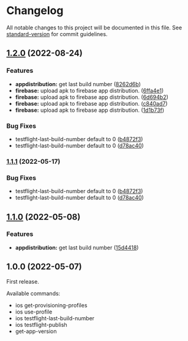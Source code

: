# Changelog

All notable changes to this project will be documented in this file. See [standard-version](https://github.com/conventional-changelog/standard-version) for commit guidelines.

## [1.2.0](https://github.com/MaVilleMonShopping/Gambit-cli/compare/gambit_cli-v1.1.1...gambit_cli-v1.2.0) (2022-08-24)


### Features

* **appdistribution:** get last build number ([8262d6b](https://github.com/MaVilleMonShopping/Gambit-cli/commit/8262d6bcd37cb5fceb31798de34b100b8760e7d1))
* **firebase:** upload apk to firebase app distribution. ([6ffa4e1](https://github.com/MaVilleMonShopping/Gambit-cli/commit/6ffa4e1d182565194218ea1f108349dd04380b55))
* **firebase:** upload apk to firebase app distribution. ([6d694b2](https://github.com/MaVilleMonShopping/Gambit-cli/commit/6d694b21fb6384ca8a4c43829b163cc6babd173a))
* **firebase:** upload apk to firebase app distribution. ([c840ad7](https://github.com/MaVilleMonShopping/Gambit-cli/commit/c840ad7d966d6b75ab5dca898a3bacf571bad866))
* **firebase:** upload apk to firebase app distribution. ([1d1b73f](https://github.com/MaVilleMonShopping/Gambit-cli/commit/1d1b73f3dce2f77f1880d1635968214192b386d5))


### Bug Fixes

* testflight-last-build-number default to 0 ([b4872f3](https://github.com/MaVilleMonShopping/Gambit-cli/commit/b4872f36b1920f53f5d05063450fba04b6956f96))
* testflight-last-build-number default to 0 ([d78ac40](https://github.com/MaVilleMonShopping/Gambit-cli/commit/d78ac405dd4947666474eca17d278afd9e15e9a5))

### [1.1.1](https://github.com/Danaru87/Gambit-cli/compare/v1.1.0...v1.1.1) (2022-05-17)


### Bug Fixes

* testflight-last-build-number default to 0 ([b4872f3](https://github.com/Danaru87/Gambit-cli/commit/b4872f36b1920f53f5d05063450fba04b6956f96))
* testflight-last-build-number default to 0 ([d78ac40](https://github.com/Danaru87/Gambit-cli/commit/d78ac405dd4947666474eca17d278afd9e15e9a5))

## [1.1.0](https://github.com/Danaru87/Gambit-cli/compare/v1.0.0...v1.1.0) (2022-05-08)


### Features

* **appdistribution:** get last build number ([15d4418](https://github.com/Danaru87/Gambit-cli/commit/15d4418a3640cbaba04c84b2dac2e078d0cc9809))

## 1.0.0 (2022-05-07)

First release.

Available commands:

- ios get-provisioning-profiles
- ios use-profile
- ios testflight-last-build-number
- ios testflight-publish
- get-app-version
